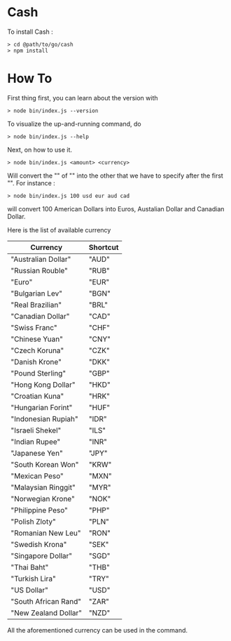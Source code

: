 # Cash

To install Cash :
```
> cd @path/to/go/cash
> npm install
```
# How To

First thing first, you can learn about the version with
```
> node bin/index.js --version
```

To visualize the up-and-running command, do
```
> node bin/index.js --help
```

Next, on how to use it.
```
> node bin/index.js <amount> <currency>
```
Will convert the "<amount>" of "<currency>" into the other <currency> that we have to specify after the first "<currency>".
For instance :
```
> node bin/index.js 100 usd eur aud cad
```
will convert 100 American Dollars into Euros, Austalian Dollar and Canadian Dollar.

Here is the list of available currency

| Currency           | Shortcut |
|--------------------|----------|
|"Australian Dollar" |"AUD"     |
|"Russian Rouble"    |"RUB"     |
|"Euro"              |"EUR"     |
|"Bulgarian Lev"     |"BGN"     |
|"Real Brazilian"    |"BRL"     |
|"Canadian Dollar"   |"CAD"     |
|"Swiss Franc"       |"CHF"     |
|"Chinese Yuan"      |"CNY"     |
|"Czech Koruna"      |"CZK"     |
|"Danish Krone"      |"DKK"     |
|"Pound Sterling"    |"GBP"     |
|"Hong Kong Dollar"  |"HKD"     |
|"Croatian Kuna"     |"HRK"     |
|"Hungarian Forint"  |"HUF"     |
|"Indonesian Rupiah" |"IDR"     |
|"Israeli Shekel"    |"ILS"     |
|"Indian Rupee"      |"INR"     |
|"Japanese Yen"      |"JPY"     |
|"South Korean Won"  |"KRW"     |
|"Mexican Peso"      |"MXN"     |
|"Malaysian Ringgit" |"MYR"     |
|"Norwegian Krone"   |"NOK"     |
|"Philippine Peso"   |"PHP"     |
|"Polish Zloty"      |"PLN"     |
|"Romanian New Leu"  |"RON"     |
|"Swedish Krona"     |"SEK"     |
|"Singapore Dollar"  |"SGD"     |
|"Thai Baht"         |"THB"     |
|"Turkish Lira"      |"TRY"     |
|"US Dollar"         |"USD"     |
|"South African Rand"|"ZAR"     |
|"New Zealand Dollar"|"NZD"     |

All the aforementioned currency can be used in the command.
